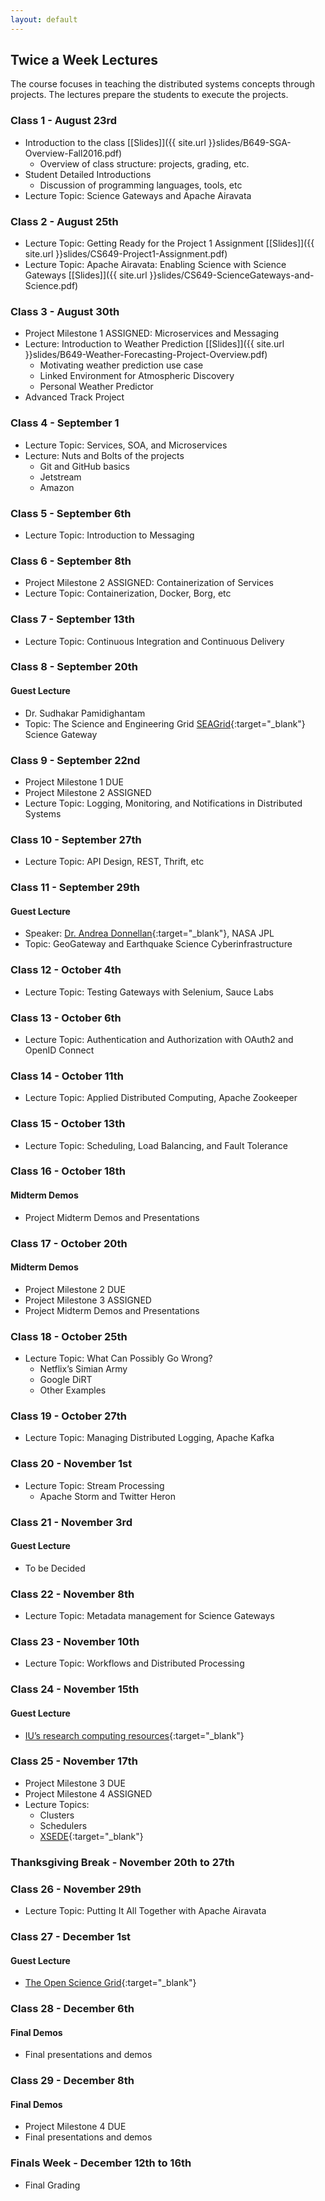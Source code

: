 ```yaml
---
layout: default
---
```


## Twice a Week Lectures

The course focuses in teaching the distributed systems concepts through projects. The lectures prepare the students to execute the projects.

###  Class 1 - August 23rd
* Introduction to the class [[Slides]]({{ site.url }}slides/B649-SGA-Overview-Fall2016.pdf)
    * Overview of class structure: projects, grading, etc.
* Student Detailed Introductions
    * Discussion of programming languages, tools, etc
* Lecture Topic: Science Gateways and Apache Airavata 

###  Class 2 - August 25th
* Lecture Topic: Getting Ready for the Project 1 Assignment [[Slides]]({{ site.url }}slides/CS649-Project1-Assignment.pdf)
* Lecture Topic: Apache Airavata: Enabling Science with Science Gateways [[Slides]]({{ site.url }}slides/CS649-ScienceGateways-and-Science.pdf)

###  Class 3 - August 30th
* Project Milestone 1 ASSIGNED: Microservices and Messaging 
* Lecture: Introduction to Weather Prediction [[Slides]]({{ site.url }}slides/B649-Weather-Forecasting-Project-Overview.pdf)
    * Motivating weather prediction use case
    * Linked Environment for Atmospheric Discovery
    * Personal Weather Predictor 
* Advanced Track Project

###  Class 4 - September 1
* Lecture Topic: Services, SOA, and Microservices
* Lecture: Nuts and Bolts of the projects
    * Git and GitHub basics
    * Jetstream
    * Amazon

###  Class 5 - September 6th
* Lecture Topic: Introduction to Messaging

###  Class 6 - September  8th 
* Project Milestone 2 ASSIGNED: Containerization of Services
* Lecture Topic: Containerization, Docker, Borg, etc

###  Class 7 - September  13th
* Lecture Topic: Continuous Integration and Continuous Delivery

###  Class 8 - September  20th

#### Guest Lecture
* Dr. Sudhakar Pamidighantam 
* Topic: The Science and Engineering Grid [SEAGrid](https://seagrid.org/){:target="_blank"} Science Gateway

###  Class 9 - September  22nd
* Project Milestone 1 DUE
* Project Milestone 2 ASSIGNED
* Lecture Topic: Logging, Monitoring, and Notifications in Distributed Systems

###  Class 10 - September  27th
* Lecture Topic: API Design, REST, Thrift, etc 

###  Class 11 - September  29th

#### Guest Lecture
* Speaker: [Dr. Andrea Donnellan](https://science.jpl.nasa.gov/people/Donnellan/){:target="_blank"}, NASA JPL
* Topic: GeoGateway and Earthquake Science Cyberinfrastructure

###  Class 12 - October 4th
* Lecture Topic: Testing Gateways with Selenium, Sauce Labs

###  Class 13 - October 6th 
* Lecture Topic: Authentication and Authorization with OAuth2 and OpenID Connect

###  Class 14 - October 11th
* Lecture Topic: Applied Distributed Computing, Apache Zookeeper

###  Class 15 - October 13th
* Lecture Topic: Scheduling, Load Balancing, and Fault Tolerance 

###  Class 16 - October 18th

#### Midterm Demos
* Project Midterm Demos and Presentations

###  Class 17 - October 20th

#### Midterm Demos
* Project Milestone 2 DUE
* Project Milestone 3 ASSIGNED
* Project Midterm Demos and Presentations

###  Class 18 - October 25th
* Lecture Topic: What Can Possibly Go Wrong? 
    * Netflix’s Simian Army
    * Google DiRT
    * Other Examples

###  Class 19 - October 27th
* Lecture Topic: Managing Distributed Logging, Apache Kafka 

###  Class 20 - November 1st
* Lecture Topic: Stream Processing
    * Apache Storm and Twitter Heron

###  Class 21 - November 3rd

#### Guest Lecture
* To be Decided

###  Class 22 - November 8th
* Lecture Topic: Metadata management for Science Gateways

###  Class 23 - November 10th
* Lecture Topic: Workflows and Distributed Processing

###  Class 24 - November 15th

#### Guest Lecture
* [IU’s research computing resources](http://researchtech.iu.edu/){:target="_blank"}

###  Class 25 - November 17th
* Project Milestone 3 DUE
* Project Milestone 4 ASSIGNED
* Lecture Topics: 
    * Clusters
    * Schedulers
    * [XSEDE](https://www.xsede.org/){:target="_blank"}

### Thanksgiving Break - November 20th to 27th

###  Class 26 - November 29th
* Lecture Topic: Putting It All Together with Apache Airavata

###  Class 27 - December 1st

#### Guest Lecture
* [The Open Science Grid](https://www.opensciencegrid.org/){:target="_blank"}

###  Class 28 - December 6th

#### Final Demos
* Final presentations and demos

###  Class 29 - December 8th

#### Final Demos
* Project Milestone 4 DUE
* Final presentations and demos

###  Finals Week - December 12th to 16th 
* Final Grading 